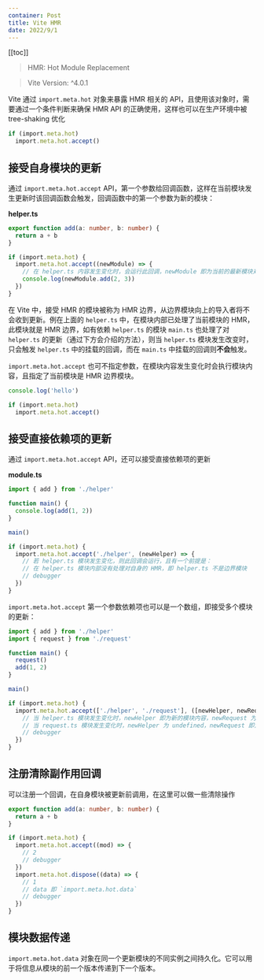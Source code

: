 ```yaml
---
container: Post
title: Vite HMR
date: 2022/9/1
---
```


[[toc]]

> HMR: Hot Module Replacement

> Vite Version: ^4.0.1

Vite 通过 `import.meta.hot` 对象来暴露 HMR 相关的 API，且使用该对象时，需要通过一个条件判断来确保 HMR API 的正确使用，这样也可以在生产环境中被 tree-shaking 优化

```ts
if (import.meta.hot)
  import.meta.hot.accept()
```

## 接受自身模块的更新

通过 `import.meta.hot.accept` API，第一个参数给回调函数，这样在当前模块发生更新时该回调函数会触发，回调函数中的第一个参数为新的模块：

**helper.ts**

```ts
export function add(a: number, b: number) {
  return a + b
}

if (import.meta.hot) {
  import.meta.hot.accept((newModule) => {
    // 在 helper.ts 内容发生变化时，会运行此回调，newModule 即为当前的最新模块对象
    console.log(newModule.add(2, 3))
  })
}
```

在 Vite 中，接受 HMR 的模块被称为 HMR 边界，从边界模块向上的导入者将不会收到更新。例在上面的 `helper.ts` 中，在模块内部已处理了当前模块的 HMR，此模块就是 HMR 边界，如有依赖 `helper.ts` 的模块 `main.ts` 也处理了对 `helper.ts` 的更新（通过下方会介绍的方法），则当 `helper.ts` 模块发生改变时，只会触发 `helper.ts` 中的挂载的回调，而在 `main.ts` 中挂载的回调则**不会**触发。

`import.meta.hot.accept` 也可不指定参数，在模块内容发生变化时会执行模块内容，且指定了当前模块是 HMR 边界模块。

```ts
console.log('hello')

if (import.meta.hot)
  import.meta.hot.accept()
```

## 接受直接依赖项的更新

通过 `import.meta.hot.accept` API，还可以接受直接依赖项的更新

**module.ts**

```ts
import { add } from './helper'

function main() {
  console.log(add(1, 2))
}

main()

if (import.meta.hot) {
  import.meta.hot.accept('./helper', (newHelper) => {
    // 若 helper.ts 模块发生变化，则此回调会运行，且有一个前提是：
    // 在 helper.ts 模块内部没有处理对自身的 HMR，即 helper.ts 不是边界模块
    // debugger
  })
}
```

`import.meta.hot.accept` 第一个参数依赖项也可以是一个数组，即接受多个模块的更新：

```ts
import { add } from './helper'
import { request } from './request'

function main() {
  request()
  add(1, 2)
}

main()

if (import.meta.hot) {
  import.meta.hot.accept(['./helper', './request'], ([newHelper, newRequest]) => {
    // 当 helper.ts 模块发生变化时，newHelper 即为新的模块内容，newRequest 为 undefined
    // 当 request.ts 模块发生变化时，newHelper 为 undefined，newRequest 即为新的模块内容
    // debugger
  })
}
```

## 注册清除副作用回调

可以注册一个回调，在自身模块被更新前调用，在这里可以做一些清除操作

```ts
export function add(a: number, b: number) {
  return a + b
}

if (import.meta.hot) {
  import.meta.hot.accept((mod) => {
    // 2
    // debugger
  })
  import.meta.hot.dispose((data) => {
    // 1
    // data 即 `import.meta.hot.data`
    // debugger
  })
}
```

## 模块数据传递

`import.meta.hot.data` 对象在同一个更新模块的不同实例之间持久化。它可以用于将信息从模块的前一个版本传递到下一个版本。
